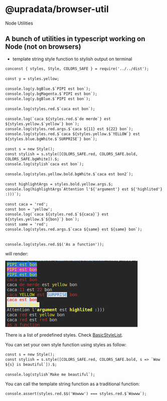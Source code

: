 # @upradata/browser-util
Node Utilities

## A bunch of utilities in typescript working on Node (not on browsers)

- template string style function to stylish output on terminal
  
```
conconst { styles, Style, COLORS_SAFE } = require('../../dist');

const y = styles.yellow;

console.log(y.bgBlue.$`PIPI est bon`);
console.log(y.bgMagenta.$`PIPI est bon`);
console.log(y.bgBlue.$`PIPI est bon`);

console.log(styles.red.$`caca est bon`);

console.log(`caca ${styles.red.$`de merde`} est ${styles.yellow.$`yellow`} bon`);
console.log(styles.red.args.$`caca ${11} est ${22} bon`);
console.log(styles.red.$`caca ${styles.yellow.$`YELLOW`} est ${styles.blue.bgWhite.$`SURPRISE`} bon`);

const s = new Style();
const stylish = s.style([COLORS_SAFE.red, COLORS_SAFE.bold, COLORS_SAFE.bgWhite]).$;
console.log(stylish`caca est bon`);

console.log(styles.yellow.bold.bgWhite.$`caca est bon2`);

const highlightArgs = styles.bold.yellow.args.$;
console.log(highlightArgs`Attention l'${'argument'} est ${'highlited'} :)))`);

const caca = 'red';
const bon = 'yellow';
console.log(`caca ${styles.red.$`${caca}`} est ${styles.yellow.$`${bon}`} bon`);
const same = 'red';
console.log(styles.red.args.$`caca ${same} est ${same} bon`);


console.log(styles.red.$$('As a function'));
```

will render:

![Stylished Output On Console](./images/style.png)


There is a list of predefined styles. Check [BasicStyleList](./src/style/basic-style-list).

You can set your own style function using styles as follow:

```
const s = new Style();
const stylish = s.style([COLORS_SAFE.red, COLORS_SAFE.bold, s => `Wow ${s} is beautiful`]).$;

console.log(stylish`Make me beautiful`);
```

You can call the template string function as a traditional function:

```
console.assert(styles.red.$$('Wowww') === styles.red.$`Wowww`);
```
